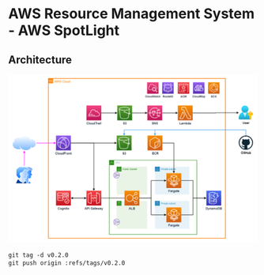 # AWS Resource Management System - AWS SpotLight

## Architecture

![img](./docs/architecture.png)

```
git tag -d v0.2.0
git push origin :refs/tags/v0.2.0
```
